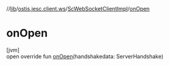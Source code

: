 //[lib](../../../index.md)/[ostis.jesc.client.ws](../index.md)/[ScWebSocketClientImpl](index.md)/[onOpen](on-open.md)

# onOpen

[jvm]\
open override fun [onOpen](on-open.md)(handshakedata: ServerHandshake)
